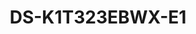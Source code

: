 ---
id: 5
title: "DS-K1T323EBWX-E1"
slug: "access-5"
subTitle: "Face & Card Access with WDR & PoE"
category: "accesscontrol"
imgCard: "/src/assets/images/accesscontrol/DS-K1T323EBWX-E1/DS-K1T323EBWX-E1-1.webp"
imgAlt: "DS-K1T323EBWX-E1"
thumbnails: [
  "/src/assets/images/accesscontrol/DS-K1T323EBWX-E1/DS-K1T323EBWX-E1-1.webp",
]
features: [
  "2.4\" display with 2MP wide-angle lens",
  "Stores 1,000 faces and 3,000 cards",
  "Face recognition in under 0.2 seconds per user",
  "Supports face and EM card authentication",
  "Two-way audio via client software, indoor, and main stations",
  "Mobile and PC web configuration with AP mode",
  "12VDC or PoE power, supports door lock power supply",
  "WDR for clear imaging in varied lighting conditions",
]
rating: 4.5
reviewCount: 50
specifications: {
  System: {
    Operating_system: "Linux"
  },
  Display: {
    Screen_size: "2.4-inch",
    Resolution: "240 × 320",
    Type: "TFT",
    Operation_method: "Non touchable"
  },
  Video: {
    Lens: "× 1",
    Video_standard: "PAL (Default) and NTSC"
  },
  Network: {
    Bluetooth: "Support",
    Wired_network: "10/100 Mbps self adaptive",
    Wi_Fi: "Support"
  }
}
---